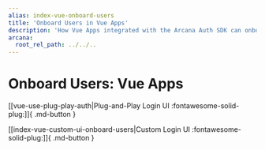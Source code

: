 ```yaml
---
alias: index-vue-onboard-users
title: 'Onboard Users in Vue Apps'
description: 'How Vue Apps integrated with the Arcana Auth SDK can onboard users via plug-and-play or custom login UI options.'
arcana:
  root_rel_path: ../../..
---
```


# Onboard Users: Vue Apps

[[vue-use-plug-play-auth|Plug-and-Play Login UI :fontawesome-solid-plug:]]{ .md-button }

[[index-vue-custom-ui-onboard-users|Custom Login UI :fontawesome-solid-plug:]]{ .md-button }